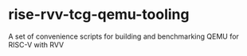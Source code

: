 # rise-rvv-tcg-qemu-tooling
A set of convenience scripts for building and benchmarking QEMU for RISC-V with RVV
